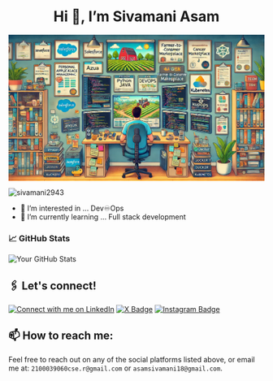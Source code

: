 <h1 align="center"> Hi 👋, I’m Sivamani Asam</h1>

<img align="center" width="800" src="profileforgit.webp">
<!---![](profileforgit.webp)--->
<p align="left"> <img src="https://komarev.com/ghpvc/?username=sivamani2943&label=Profile%20views&color=0e75b6&style=flat" alt="sivamani2943" /> </p>

- 👀 I’m interested in ... Dev♾️Ops
- 🌱 I’m currently learning ... Full stack development

<h3 align="left"> 📈 GitHub Stats</h3>

![Your GitHub Stats](https://github-readme-stats.vercel.app/api?username=sivamani2943&show_icons=true&theme=radical)
  
## 🖇️ Let's connect!
[![Connect with me on LinkedIn](https://img.shields.io/badge/Connect-%230077B5.svg?logo=linkedin&style=sociallabel=Connect)](https://www.linkedin.com/in/asam-siva-manikanta-reddy-089a61251/)
[![X Badge](https://img.shields.io/badge/-@sivamani-black?style=flat&logo=x&logoColor=white)](https://x.com/SivaManiasam)
[![Instagram Badge](https://img.shields.io/badge/Instagram-E4405F?style=flat&logo=instagram&logoColor=white)](https://www.instagram.com/mr.siv.money/)

## 📫 How to reach me:

Feel free to reach out on any of the social platforms listed above, or email me at: `2100039060cse.r@gmail.com` or `asamsivamani18@gmail.com`.


<!--- 💞️ I’m looking to collaborate on ...
- 📫 How to reach me ...
- 😄 Pronouns: ...
- ⚡ Fun fact: ...--->
<!---[![My Skills](https://skillicons.dev/icons?i=js,html,css,react)](https://skillicons.dev)
<!---
sivamani2943/sivamani2943 is a ✨ special ✨ repository because its `README.md` (this file) appears on your GitHub profile.
You can click the Preview link to take a look at your changes.
--->
